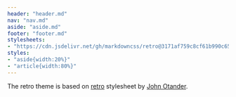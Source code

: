```yaml
---
header: "header.md"
nav: "nav.md"
aside: "aside.md"
footer: "footer.md"
stylesheets:
- "https://cdn.jsdelivr.net/gh/markdowncss/retro@3171af759c8cf61b990c65846d35a0dfb4031824/css/retro.css"
styles:
- "aside{width:20%}"
- "article{width:80%}" 
---
```

The retro theme is based on [retro](https://github.com/markdowncss/retro) 
stylesheet by [John Otander](https://johno.com/).


